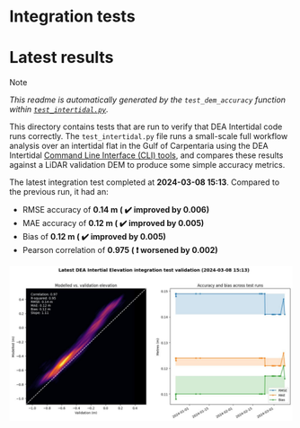
Integration tests
=================

# Latest results


> [!NOTE]  
> *This readme is automatically generated by the ``test_dem_accuracy`` function within [``test_intertidal.py``](../tests/test_intertidal.py).*

This directory contains tests that are run to verify that DEA Intertidal code runs correctly. The ``test_intertidal.py`` file runs a small-scale full workflow analysis over an intertidal flat in the Gulf of Carpentaria using the DEA Intertidal [Command Line Interface (CLI) tools](../notebooks/Intertidal_CLI.ipynb), and compares these results against a LiDAR validation DEM to produce some simple accuracy metrics.

The latest integration test completed at **2024-03-08 15:13**. Compared to the previous run, it had an:
- RMSE accuracy of **0.14 m ( :heavy_check_mark: improved by 0.006)**
- MAE accuracy of **0.12 m ( :heavy_check_mark: improved by 0.005)**
- Bias of **0.12 m ( :heavy_check_mark: improved by 0.005)**
- Pearson correlation of **0.975 ( :heavy_exclamation_mark: worsened by 0.002)**


<img src="validation.jpg" width="950"/>
